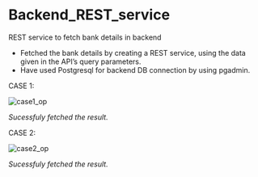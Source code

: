 # Backend_REST_service
REST service to fetch bank details in backend 

- Fetched the bank details by creating a REST service, using the data given in the API’s query parameters.
- Have used Postgresql for backend DB connection by using pgadmin.

CASE 1:

![case1_op](https://user-images.githubusercontent.com/114278846/221868328-5270572b-de18-4e71-8544-1457c2313bd7.png)

*Sucessfuly fetched the result.*

CASE 2:

![case2_op](https://user-images.githubusercontent.com/114278846/221868598-47a9fccd-261e-4e28-93f5-ca44fbca7401.png)

*Sucessfuly fetched the result.*
